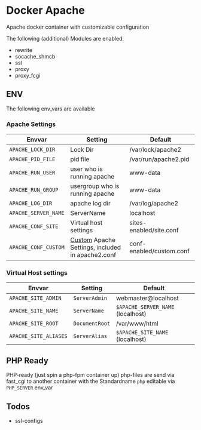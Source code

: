 # Docker Apache
Apache docker container with customizable configuration

The following (additional) Modules are enabled:
 - rewrite
 - socache_shmcb
 - ssl
 - proxy
 - proxy_fcgi

## ENV
The following env_vars are available

### Apache Settings
|Envvar|Setting|Default|
|---|---|---|
|`APACHE_LOCK_DIR`|Lock Dir|/var/lock/apache2|
|`APACHE_PID_FILE`|pid file|/var/run/apache2.pid|
|`APACHE_RUN_USER`|user who is running apache|www-data|
|`APACHE_RUN_GROUP`|usergroup who is running apache|www-data|
|`APACHE_LOG_DIR`|apache log dir|/var/log/apache2|
|`APACHE_SERVER_NAME`|ServerName|localhost|
|`APACHE_CONF_SITE`|Virtual host settings|sites-enabled/site.conf|
|`APACHE_CONF_CUSTOM`|[Custom](conf.d/custom.conf) Apache Settings, included in apache2.conf|conf-enabled/custom.conf|

### Virtual Host settings
|Envvar|Setting|Default|
|---|---|---|
|`APACHE_SITE_ADMIN`|`ServerAdmin`|webmaster@localhost|
|`APACHE_SITE_NAME`|`ServerName`|`$APACHE_SERVER_NAME` (localhost)|
|`APACHE_SITE_ROOT`|`DocumentRoot`|/var/www/html|
|`APACHE_SITE_ALIASES`|`ServerAlias`|`$APACHE_SITE_NAME` (localhost)|

## PHP Ready
PHP-ready (just spin a php-fpm container up)
php-files are send via fast_cgi to another container with the Standardname `php` editable via `PHP_SERVER` env_var

## Todos
 - ssl-configs